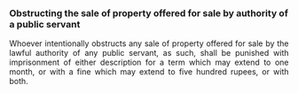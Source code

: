 ### Obstructing the sale of property offered for sale by authority of a public servant
<div style="text-align: justify">

Whoever intentionally obstructs any sale of property offered for sale by the lawful authority of any public servant, as such, shall be punished with imprisonment of either description for a term which may extend to one month, or with a fine which may extend to five hundred rupees, or with both.

</div>
